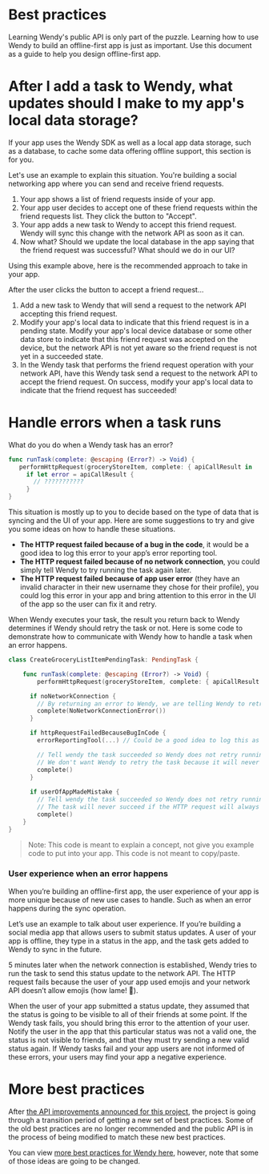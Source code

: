 # Best practices

Learning Wendy's public API is only part of the puzzle. Learning how to use Wendy to build an offline-first app is just as important. Use this document as a guide to help you design offline-first app. 

# After I add a task to Wendy, what updates should I make to my app's local data storage?

If your app uses the Wendy SDK as well as a local app data storage, such as a database, to cache some data offering offline support, this section is for you. 

Let's use an example to explain this situation. You're building a social networking app where you can send and receive friend requests. 

1. Your app shows a list of friend requests inside of your app. 
2. Your app user decides to accept one of these friend requests within the friend requests list. They click the button to "Accept". 
3. Your app adds a new task to Wendy to accept this friend request. Wendy will sync this change with the network API as soon as it can. 
4. Now what? Should we update the local database in the app saying that the friend request was successful? What should we do in our UI? 

Using this example above, here is the recommended approach to take in your app.

After the user clicks the button to accept a friend request...

1. Add a new task to Wendy that will send a request to the network API accepting this friend request. 
2. Modify your app's local data to indicate that this friend request is in a pending state. Modify your app's local device database or some other data store to indicate that this friend request was accepted on the device, but the network API is not yet aware so the friend request is not yet in a succeeded state. 
3. In the Wendy task that performs the friend request operation with your network API, have this Wendy task send a request to the network API to accept the friend request. On success, modify your app's local data to indicate that the friend request has succeeded! 


# Handle errors when a task runs
What do you do when a Wendy task has an error? 

```swift
func runTask(complete: @escaping (Error?) -> Void) {
   performHttpRequest(groceryStoreItem, complete: { apiCallResult in
     if let error = apiCallResult {
       // ???????????
     }
}
```

This situation is mostly up to you to decide based on the type of data that is syncing and the UI of your app. Here are some suggestions to try and give you some ideas on how to handle these situations. 

* **The HTTP request failed because of a bug in the code**, it would be a good idea to log this error to your app’s error reporting tool. 
* **The HTTP request failed because of no network connection**, you could simply tell Wendy to try running the task again later. 
* **The HTTP request failed because of app user error** (they have an invalid character in their new username they chose for their profile), you could log this error in your app and bring attention to this error in the UI of the app so the user can fix it and retry. 

When Wendy executes your task, the result you return back to Wendy determines if Wendy should retry the task or not. Here is some code to demonstrate how to communicate with Wendy how to handle a task when an error happens. 

```swift
class CreateGroceryListItemPendingTask: PendingTask {

    func runTask(complete: @escaping (Error?) -> Void) {
        performHttpRequest(groceryStoreItem, complete: { apiCallResult in

      if noNetworkConnection {
        // By returning an error to Wendy, we are telling Wendy to retry running the task again later. 
        complete(NoNetworkConnectionError())
      }

      if httpRequestFailedBecauseBugInCode {
        errorReportingTool(...) // Could be a good idea to log this as an error to notify your team to fix this bug. 

        // Tell wendy the task succeeded so Wendy does not retry running it. 
        // We don't want Wendy to retry the task because it will never succeed if there is a bug in the code. 
        complete() 
      }
      
      if userOfAppMadeMistake {
        // Tell wendy the task succeeded so Wendy does not retry running it. 
        // The task will never succeed if the HTTP request will always fail. 
        complete()
    }
}
```
> Note: This code is meant to explain a concept, not give you example code to put into your app. This code is not meant to copy/paste. 

### User experience when an error happens 

When you’re building an offline-first app, the user experience of your app is more unique because of new use cases to handle. Such as when an error happens during the sync operation. 

Let’s use an example to talk about user experience. If you’re building a social media app that allows users to submit status updates. A user of your app is offline, they type in a status in the app, and the task gets added to Wendy to sync in the future. 

5 minutes later when the network connection is established, Wendy tries to run the task to send this status update to the network API. The HTTP request fails because the user of your app used emojis and your network API doesn’t allow emojis (how lame! 🤣). 

When the user of your app submitted a status update, they assumed that the status is going to be visible to all of their friends at some point. If the Wendy task fails, you should bring this error to the attention of your user. Notify the user in the app that this particular status was not a valid one, the status is not visible to friends, and that they must try sending a new valid status again. If Wendy tasks fail and your app users are not informed of these errors, your users may find your app a negative experience. 

# More best practices

After [the API improvements announced for this project][1], the project is going through a transition period of getting a new set of best practices. Some of the old best practices are no longer recommended and the public API is in the process of being modified to match these new best practices. 

You can view [more best practices for Wendy here][2], however, note that some of those ideas are going to be changed. 

[1]:	https://github.com/levibostian/Wendy-iOS/discussions/51
[2]:	https://github.com/levibostian/Wendy-Android/blob/master/BEST_PRACTICES.md